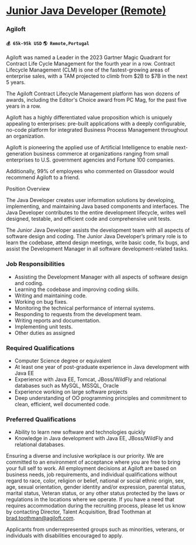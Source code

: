 # [Junior Java Developer (Remote)](https://www.remotewlb.com/apply/junior-java-developer-remote)  
### Agiloft  
#### `💰 65k-95k USD` `🌎 Remote,Portugal`  

Agiloft was named a Leader in the 2023 Gartner Magic Quadrant for Contract Life Cycle Management for the fourth year in a row. Contract Lifecycle Management (CLM) is one of the fastest-growing areas of enterprise sales, with a TAM projected to climb from $2B to $7B in the next 5 years.

The Agiloft Contract Lifecycle Management platform has won dozens of awards, including the Editor's Choice award from PC Mag, for the past five years in a row.

Agiloft has a highly differentiated value proposition which is uniquely appealing to enterprises: pre-built applications with a deeply configurable, no-code platform for integrated Business Process Management throughout an organization.

Agiloft is pioneering the applied use of Artificial Intelligence to enable next-generation business commerce at organizations ranging from small enterprises to U.S. government agencies and Fortune 100 companies.

Additionally, 99% of employees who commented on Glassdoor would recommend Agiloft to a friend.

  

Position Overview

  

The Java Developer creates user information solutions by developing, implementing, and maintaining Java based components and interfaces. The Java Developer contributes to the entire development lifecycle, writes well designed, testable, and efficient code and comprehensive unit tests.

  

The Junior Java Developer assists the development team with all aspects of software design and coding. The Junior Java Developer’s primary role is to learn the codebase, attend design meetings, write basic code, fix bugs, and assist the Development Manager in all software development-related tasks.

### Job Responsibilities

  * Assisting the Development Manager with all aspects of software design and coding. 
  * Learning the codebase and improving coding skills. 
  * Writing and maintaining code. 
  * Working on bug fixes. 
  * Monitoring the technical performance of internal systems. 
  * Responding to requests from the development team. 
  * Writing reports and documentation. 
  * Implementing unit tests.
  * Other duties as assigned

### Required Qualifications

  * Computer Science degree or equivalent 
  * At least one year of post-graduate experience in Java development with Java EE 
  * Experience with Java EE, Tomcat, JBoss/WildFly and relational databases such as MySQL, MSSQL, Oracle 
  * Experience working on large software projects 
  * Deep understanding of OO programming principles and commitment to clean, efficient, well documented code. 

### Preferred Qualifications

  * Ability to learn new software and technologies quickly 
  * Knowledge in Java development with Java EE, JBoss/WildFly and relational databases. 

Ensuring a diverse and inclusive workplace is our priority. We are committed to an environment of acceptance where you are free to bring your full self to work. All employment decisions at Agiloft are based on business needs, job requirements, and individual qualifications without regard to race, color, religion or belief, national or social ethnic origin, sex, age, sexual orientation, gender identity and/or expression, parental status, marital status, Veteran status, or any other status protected by the laws or regulations in the locations where we operate. If you have a need that requires accommodation during the recruiting process, please let us know by contacting Director, Talent Acquisition, Brad Toothman at brad.toothman@agiloft.com.

Applicants from underrepresented groups such as minorities, veterans, or individuals with disabilities encouraged to apply.

